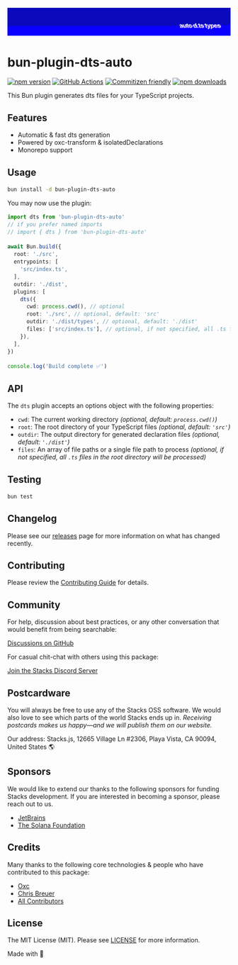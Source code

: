 ![Social Card of Bun Plugin DTS Auto](https://github.com/stacksjs/bun-plugin-dts-auto/blob/main/.github/art/cover.jpg)

# bun-plugin-dts-auto

[![npm version][npm-version-src]][npm-version-href]
[![GitHub Actions][github-actions-src]][github-actions-href]
[![Commitizen friendly](https://img.shields.io/badge/commitizen-friendly-brightgreen.svg)](http://commitizen.github.io/cz-cli/)
[![npm downloads][npm-downloads-src]][npm-downloads-href]
<!-- [![Codecov][codecov-src]][codecov-href] -->

This Bun plugin generates dts files for your TypeScript projects.

## Features

- Automatic & fast dts generation
- Powered by oxc-transform & isolatedDeclarations
- Monorepo support

## Usage

```bash
bun install -d bun-plugin-dts-auto
```

You may now use the plugin:

```ts
import dts from 'bun-plugin-dts-auto'
// if you prefer named imports
// import { dts } from 'bun-plugin-dts-auto'

await Bun.build({
  root: './src',
  entrypoints: [
    'src/index.ts',
  ],
  outdir: './dist',
  plugins: [
    dts({
      cwd: process.cwd(), // optional
      root: './src', // optional, default: 'src'
      outdir: './dist/types', // optional, default: './dist'
      files: ['src/index.ts'], // optional, if not specified, all .ts files in root will be processed
    }),
  ],
})

console.log('Build complete ✅')
```

## API

The `dts` plugin accepts an options object with the following properties:

- `cwd`: The current working directory _(optional, default: `process.cwd()`)_
- `root`: The root directory of your TypeScript files _(optional, default: `'src'`)_
- `outdir`: The output directory for generated declaration files _(optional, default: `'./dist'`)_
- `files`: An array of file paths or a single file path to process _(optional, if not specified, all `.ts` files in the root directory will be processed)_

## Testing

```bash
bun test
```

## Changelog

Please see our [releases](https://github.com/stacksjs/bun-plugin-dts-auto/releases) page for more information on what has changed recently.

## Contributing

Please review the [Contributing Guide](https://github.com/stacksjs/contributing) for details.

## Community

For help, discussion about best practices, or any other conversation that would benefit from being searchable:

[Discussions on GitHub](https://github.com/stacksjs/stacks/discussions)

For casual chit-chat with others using this package:

[Join the Stacks Discord Server](https://discord.gg/stacksjs)

## Postcardware

You will always be free to use any of the Stacks OSS software. We would also love to see which parts of the world Stacks ends up in. _Receiving postcards makes us happy—and we will publish them on our website._

Our address: Stacks.js, 12665 Village Ln #2306, Playa Vista, CA 90094, United States 🌎

## Sponsors

We would like to extend our thanks to the following sponsors for funding Stacks development. If you are interested in becoming a sponsor, please reach out to us.

- [JetBrains](https://www.jetbrains.com/)
- [The Solana Foundation](https://solana.com/)

## Credits

Many thanks to the following core technologies & people who have contributed to this package:

- [Oxc](https://oxc.rs/)
- [Chris Breuer](https://github.com/chrisbbreuer)
- [All Contributors](../../contributors)

## License

The MIT License (MIT). Please see [LICENSE](https://github.com/stacksjs/bun-plugin-dts-auto/tree/main/LICENSE.md) for more information.

Made with 💙

<!-- Badges -->
[npm-version-src]: <https://img.shields.io/npm/v/bun-plugin-dts-auto?style=flat-square>
[npm-version-href]: <https://npmjs.com/package/bun-plugin-dts-auto>
[npm-downloads-src]: <https://img.shields.io/npm/dm/bun-plugin-dts-auto?style=flat-square>
[npm-downloads-href]: <https://npmjs.com/package/bun-plugin-dts-auto>
[github-actions-src]: <https://img.shields.io/github/actions/workflow/status/stacksjs/bun-plugin-dts-auto/ci.yml?style=flat-square&branch=main>
[github-actions-href]: <https://github.com/stacksjs/bun-plugin-dts-auto/actions?query=workflow%3Aci>

<!-- [codecov-src]: https://img.shields.io/codecov/c/gh/stacksjs/bun-plugin-dts-auto/main?style=flat-square
[codecov-href]: https://codecov.io/gh/stacksjs/bun-plugin-dts-auto -->
